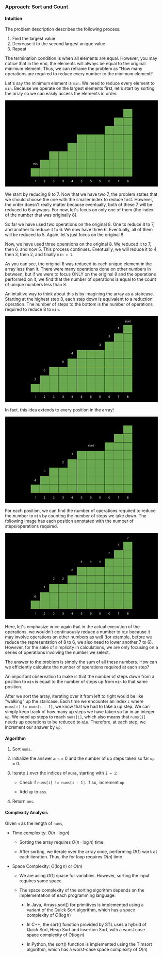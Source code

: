 ### Approach: Sort and Count

#### Intuition

The problem description describes the following process:

1. Find the largest value
2. Decrease it to the second largest unique value
3. Repeat

The termination condition is when all elements are equal. However, you may notice that in the end, the elements will always be equal to the original minimum element. Thus, we can reframe the problem as "How many operations are required to reduce every number to the minimum element?

Let's say the minimum element is `min`. We need to reduce every element to `min`. Because we operate on the largest elements first, let's start by sorting the array so we can easily access the elements in order.

![](./assets/img/1.png)

We start by reducing 8 to 7. Now that we have two 7, the problem states that we should choose the one with the smaller index to reduce first. However, the order doesn't really matter because eventually, both of these 7 will be reduced to 6 anyways. For now, let's focus on only one of them (the index of the number that was originally 8).

So far we have used two operations on the original 8. One to reduce it to 7, and another to reduce it to 6. We now have three 6. Eventually, all of them will be reduced to 5. Again, let's just focus on the original 8.

Now, we have used three operations on the original 8. We reduced it to 7, then 6, and now 5. This process continues. Eventually, we will reduce it to 4, then 3, then 2, and finally `min = 1`.

As you can see, the original 8 was reduced to each unique element in the array less than it. There were many operations done on other numbers in between, but if we were to focus ONLY on the original 8 and the operations performed on it, we find that the number of operations is equal to the count of unique numbers less than 8.

An intuitive way to think about this is by imagining the array as a staircase. Starting at the highest step 8, each step down is equivalent to a reduction operation. The number of steps to the bottom is the number of operations required to reduce 8 to `min`.

![](./assets/img/2.png)

In fact, this idea extends to every position in the array!

![](./assets/img/3.png)

For each position, we can find the number of operations required to reduce the number to `min` by counting the number of steps we take down. The following image has each position annotated with the number of steps/operations required.

![](./assets/img/4.png)

Here, let's emphasize once again that in the actual execution of the operations, we wouldn't continuously reduce a number to `min` because it may involve operations on other numbers as well (for example, before we reduce the representation of 8 to 6, we also need to lower another 7 to 6). However, for the sake of simplicity in calculations, we are only focusing on a series of operations involving the number we select.

The answer to the problem is simply the sum of all these numbers. How can we efficiently calculate the number of operations required at each step?

An important observation to make is that the number of steps down from a position to `min` is equal to the number of steps up from `min` to that same position.

After we sort the array, iterating over it from left to right would be like "walking" up the staircase. Each time we encounter an index `i` where `nums[i] != nums[i - 1]`, we know that we had to take a up step. We can simply keep track of how many up steps we have taken so far in an integer `up`. We need up steps to reach `nums[i]`, which also means that `nums[i]` needs up operations to be reduced to `min`. Therefore, at each step, we increment our answer by `up`.

#### Algorithm

1. Sort `nums`.

2. Initialize the answer `ans` = 0 and the number of up steps taken so far `up` = 0.

3. Iterate `i` over the indices of `nums`, starting with `i = 1`:

    - Check if `nums[i] != nums[i - 1]`. If so, increment `up`.

    - Add `up` to `ans`.

4. Return `ans`.

#### Complexity Analysis

Given `n` as the length of `nums`,

-   Time complexity: $O(n \cdot \log{}n)$

    -   Sorting the array requires $O(n \cdot \log{}n)$ time.

    -   After sorting, we iterate over the array once, performing $O(1)$ work at each iteration. Thus, the for loop requires $O(n)$ time.

-   Space Complexity: $O(\log n)$ or $O(n)$

    -   We are using $O(1)$ space for variables. However, sorting the input requires some space.

    -   The space complexity of the sorting algorithm depends on the implementation of each programming language:

        -   In Java, Arrays.sort() for primitives is implemented using a variant of the Quick Sort algorithm, which has a space complexity of $O(\log n)$

        -   In C++, the sort() function provided by STL uses a hybrid of Quick Sort, Heap Sort and Insertion Sort, with a worst case space complexity of $O(\log n)$

        -   In Python, the sort() function is implemented using the Timsort algorithm, which has a worst-case space complexity of $O(n)$
